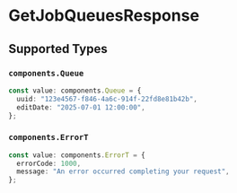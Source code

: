 # GetJobQueuesResponse


## Supported Types

### `components.Queue`

```typescript
const value: components.Queue = {
  uuid: "123e4567-f846-4a6c-914f-22fd8e81b42b",
  editDate: "2025-07-01 12:00:00",
};
```

### `components.ErrorT`

```typescript
const value: components.ErrorT = {
  errorCode: 1000,
  message: "An error occurred completing your request",
};
```

